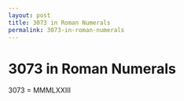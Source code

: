 ```yaml
---
layout: post
title: 3073 in Roman Numerals
permalink: 3073-in-roman-numerals
---
```


# 3073 in Roman Numerals

3073 = MMMLXXIII
